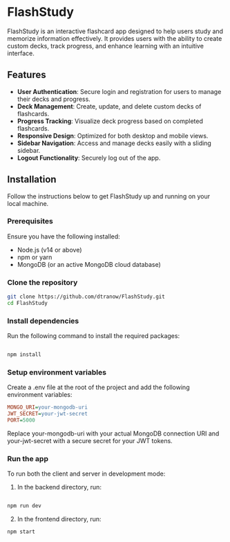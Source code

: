 # FlashStudy

FlashStudy is an interactive flashcard app designed to help users study and memorize information effectively. It provides users with the ability to create custom decks, track progress, and enhance learning with an intuitive interface.

## Features

- **User Authentication**: Secure login and registration for users to manage their decks and progress.
- **Deck Management**: Create, update, and delete custom decks of flashcards.
- **Progress Tracking**: Visualize deck progress based on completed flashcards.
- **Responsive Design**: Optimized for both desktop and mobile views.
- **Sidebar Navigation**: Access and manage decks easily with a sliding sidebar.
- **Logout Functionality**: Securely log out of the app.

## Installation

Follow the instructions below to get FlashStudy up and running on your local machine.

### Prerequisites

Ensure you have the following installed:
- Node.js (v14 or above)
- npm or yarn
- MongoDB (or an active MongoDB cloud database)

### Clone the repository

```bash
git clone https://github.com/dtranow/FlashStudy.git
cd FlashStudy
```

### Install dependencies
Run the following command to install the required packages:
```bash

npm install
```
### Setup environment variables
Create a .env file at the root of the project and add the following environment variables:
```ini
MONGO_URI=your-mongodb-uri
JWT_SECRET=your-jwt-secret
PORT=5000
```
Replace your-mongodb-uri with your actual MongoDB connection URI and your-jwt-secret with a secure secret for your JWT tokens.

### Run the app
To run both the client and server in development mode:
1. In the backend directory, run:
```bash

npm run dev
```
2. In the frontend directory, run:
```bash
npm start
```
